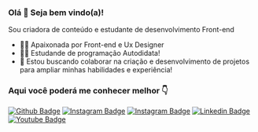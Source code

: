 ### Olá 👋 Seja bem vindo(a)!
Sou criadora de conteúdo e estudante de desenvolvimento Front-end

- 👩‍💻 Apaixonada por Front-end e Ux Designer
- 👩‍🎓 Estudande de programação Autodidata! 
- 🤝 Estou buscando colaborar na criação e desenvolvimento de projetos para ampliar minhas habilidades e experiência! 

### Aqui você poderá me conhecer melhor 👇 

[![Github Badge](https://img.shields.io/badge/-Github-000?style=flat-square&logo=Github&logoColor=white&link=https://github.com/analuisadev)](https://github.com/analuisadev)
[![Instagram Badge](https://img.shields.io/badge/-Instagram-ff0000?style=flat-square&logo=Instagram&logoColor=white&link=https://www.instagram.com/eu.anaofc/)](https://www.instagram.com/eu.anaofc/)
[![Instagram Badge](https://img.shields.io/badge/-Instagram-ff0000?style=flat-square&logo=Instagram&logoColor=white&link=https://www.instagram.com/eidev.oficial/)](https://www.instagram.com/eidev.oficial/)
[![Linkedin Badge](https://img.shields.io/badge/-LinkedIn-blue?style=flat-square&logo=Linkedin&logoColor=white&link=https://www.linkedin.com/in/ana-luisa-346752190/)](https://www.linkedin.com/in/ana-luisa-346752190/)
[![Youtube Badge](https://img.shields.io/badge/-YouTube-ff0000?style=flat-square&labelColor=ff0000&logo=youtube&logoColor=white&link=https://www.youtube.com/channel/UCP7FiSKfSvzXAEioSYKUs2Q)](https://www.youtube.com/channel/UCP7FiSKfSvzXAEioSYKUs2Q)

